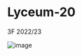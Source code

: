 # Lyceum-20
3F 2022/23

![image]([https://github.com/Your_Repository_Name/Your_GIF_Name.gif](https://media.tenor.com/_BiwWBWhYucAAAAd/what-huh.gif))

